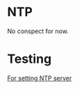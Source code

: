 # NTP

No conspect for now.

# Testing

[For setting NTP server](http://www.k-max.name/linux/ntp-server-na-linux/)